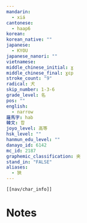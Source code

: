 ```yaml
---
mandarin:
  - xiá
cantonese:
  - haap6
korean:
korean_native: ""
japanese:
  - KYOU
japanese_nanori: ""
vietnamese:
middle_chinese_initial: ɣ
middle_chinese_final: ɣɛp
stroke_count: "9"
radical: 犬
skip_number: 1-3-6
grade_level: 名
pos: ""
english:
  - narrow
羅馬字: hab
韓文: 합
joyo_level: 高等
hsk_level: ""
hanmun_edu_level: ""
danayo_id: 6142
mc_id: 2187
graphemic_classification: 夹
stand_in: "FALSE"
aliases:
  - 狹
---
```

```meta-bind-embed
[[nav/char_info]]
```

# Notes
